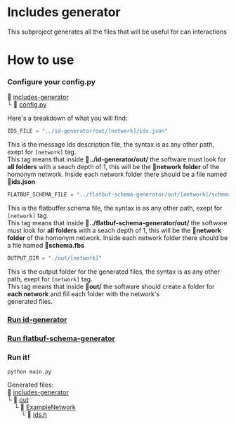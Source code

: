 # Includes generator
This subproject generates all the files that will be useful for can interactions
# How to use
### Configure your config.py
:open_file_folder: [includes-generator](includes-generator)\
└ :page_with_curl: [config.py](config.py)


Here's a breakdown of what you will find:
```python
IDS_FILE = "../id-generator/out/[network]/ids.json"
```
This is the message ids description file, the syntax is as any other path, exept for ```[network]``` tag.\
This tag means that inside  **:open_file_folder:../id-generator/out/** the software must look for **all folders** with a seach depth of 1, this will be the **:open_file_folder:network folder** of the homonym network. Inside each network folder there should be a file named **:page_with_curl:ids.json**
```python
FLATBUF_SCHEMA_FILE = "../flatbuf-schema-generator/out/[network]/schema.fbs"
```
This is the flatbuffer schema file, the syntax is as any other path, exept for ```[network]``` tag.\
This tag means that inside  **:open_file_folder:../flatbuf-schema-generator/out/** the software must look for **all folders** with a seach depth of 1, this will be the **:open_file_folder:network folder** of the homonym network. Inside each network folder there should be a file named **:page_with_curl:schema.fbs**
```python
OUTPUT_DIR = "./out/[network]"
```
This is the output folder for the generated files, the syntax is as any other path, exept for ```[network]``` tag.\
This tag means that inside  **:open_file_folder:out/** the software should create a folder for **each network** and fill each folder with the network's\
generated files.

### [Run id-generator](../id-generator/README.md#how-to-use)
### [Run flatbuf-schema-generator](../flatbuf-schema-generator/README.md#how-to-use)
### Run it!


```console
python main.py
```
Generated files:\
:open_file_folder: [includes-generator](includes-generator)\
 └ :open_file_folder: [out](out)\
&nbsp;&nbsp;&nbsp;&nbsp;└ :open_file_folder: [ExampleNetwork](out/ExampleNetwork)\
&nbsp;&nbsp;&nbsp;&nbsp;&nbsp;&nbsp;&nbsp;&nbsp;└ :page_with_curl: [ids.h](out/ids.h)
  
